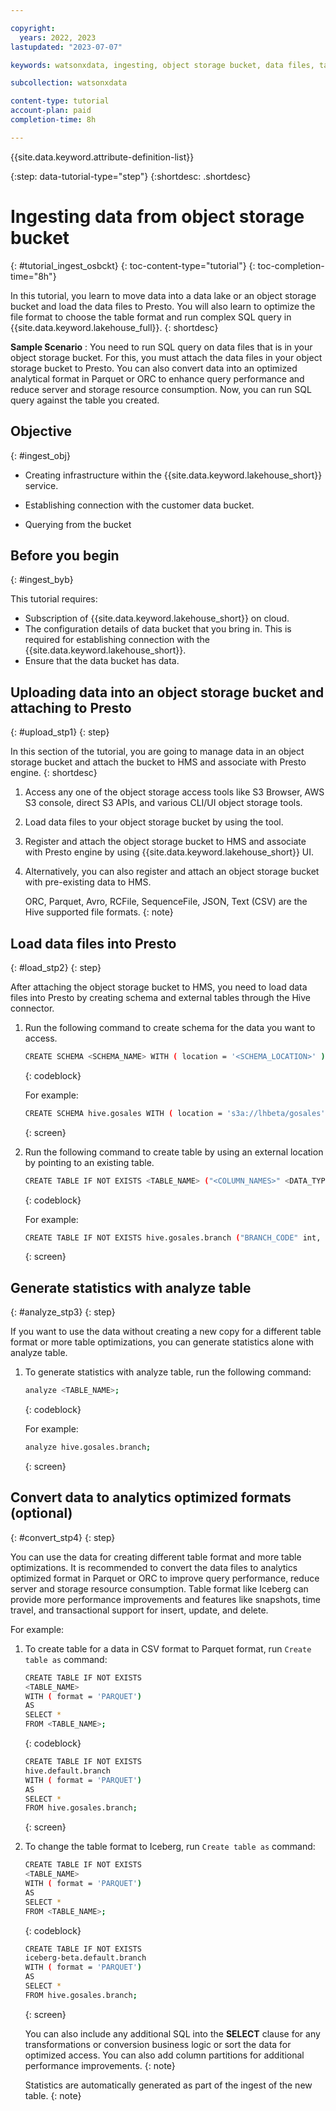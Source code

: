 ```yaml
---

copyright:
  years: 2022, 2023
lastupdated: "2023-07-07"

keywords: watsonxdata, ingesting, object storage bucket, data files, table format. SQL query

subcollection: watsonxdata

content-type: tutorial
account-plan: paid
completion-time: 8h

---
```


{{site.data.keyword.attribute-definition-list}}


{:step: data-tutorial-type="step"}
{:shortdesc: .shortdesc}

# Ingesting data from object storage bucket
{: #tutorial_ingest_osbckt}
{: toc-content-type="tutorial"}
{: toc-completion-time="8h"}

In this tutorial, you learn to move data into a data lake or an object storage bucket and load the data files to Presto. You will also learn to optimize the file format to choose the table format and run complex SQL query in {{site.data.keyword.lakehouse_full}}.
{: shortdesc}

**Sample Scenario** : You need to run SQL query on data files that is in your object storage bucket. For this, you must attach the data files in your object storage bucket to Presto. You can also convert data into an optimized analytical format in Parquet or ORC to enhance query performance and reduce server and storage resource consumption. Now, you can run SQL query against the table you created.

## Objective
{: #ingest_obj}

* Creating infrastructure within the {{site.data.keyword.lakehouse_short}} service.

* Establishing connection with the customer data bucket.

* Querying from the bucket


## Before you begin
{: #ingest_byb}

This tutorial requires:

* Subscription of {{site.data.keyword.lakehouse_short}} on cloud.
* The configuration details of data bucket that you bring in. This is required for establishing connection with the {{site.data.keyword.lakehouse_short}}.
* Ensure that the data bucket has data.

## Uploading data into an object storage bucket and attaching to Presto
{: #upload_stp1}
{: step}

In this section of the tutorial, you are going to manage data in an object storage bucket and attach the bucket to HMS and associate with Presto engine.
{: shortdesc}

1. Access any one of the object storage access tools like S3 Browser, AWS S3 console, direct S3 APIs, and various CLI/UI object storage tools.
1. Load data files to your object storage bucket by using the tool.
1. Register and attach the object storage bucket to HMS and associate with Presto engine by using {{site.data.keyword.lakehouse_short}} UI.
1. Alternatively, you can also register and attach an object storage bucket with pre-existing data to HMS.

   ORC, Parquet, Avro, RCFile, SequenceFile, JSON, Text (CSV) are the Hive supported file formats.
   {: note}

## Load data files into Presto
{: #load_stp2}
{: step}

After attaching the object storage bucket to HMS, you need to load data files into Presto by creating schema and external tables through the Hive connector.

1. Run the following command to create schema for the data you want to access.

   ```bash
   CREATE SCHEMA <SCHEMA_NAME> WITH ( location = '<SCHEMA_LOCATION>' );
   ```
   {: codeblock}

   For example:
   ```bash
   CREATE SCHEMA hive.gosales WITH ( location = 's3a://lhbeta/gosales' );
   ```
   {: screen}

2. Run the following command to create table by using an external location by pointing to an existing table.

   ```bash
   CREATE TABLE IF NOT EXISTS <TABLE_NAME> ("<COLUMN_NAMES>" <DATA_TYPE>) WITH ( format = '<DATA_FORMAT>', external_location = '<TABLE_LOCATION>' );
   ```
   {: codeblock}

   For example:
   ```bash
   CREATE TABLE IF NOT EXISTS hive.gosales.branch ("BRANCH_CODE" int, "ADDRESS1" varchar, "ADDRESS1_MB" varchar, "ADDRESS2" varchar, "ADDRESS2_MB" varchar, "CITY" varchar, "CITY_MB" varchar, "PROV_STATE" varchar, "PROV_STATE_MB" varchar, "POSTAL_ZONE" varchar, "COUNTRY_CODE" int, "ORGANIZATION_CODE" varchar, "WAREHOUSE_BRANCH_CODE" int) WITH ( format = 'CSV', external_location = 's3a://lhbeta/gosales/branch' );
   ```
   {: screen}

## Generate statistics with analyze table
{: #analyze_stp3}
{: step}

If you want to use the data without creating a new copy for a different table format or more table optimizations, you can generate statistics alone with analyze table.

1. To generate statistics with analyze table, run the following command:

   ```bash
   analyze <TABLE_NAME>;
   ```
   {: codeblock}

   For example:
   ```bash
   analyze hive.gosales.branch;
   ```
   {: screen}

## Convert data to analytics optimized formats (optional)
{: #convert_stp4}
{: step}

You can use the data for creating different table format and more table optimizations. It is recommended to convert the data files to analytics optimized format in Parquet or ORC to improve query performance, reduce server and storage resource consumption. Table format like Iceberg can provide more performance improvements and features like snapshots, time travel, and transactional support for insert, update, and delete.

For example:

1. To create table for a data in CSV format to Parquet format, run `Create table as` command:

   ```bash
   CREATE TABLE IF NOT EXISTS
   <TABLE_NAME>
   WITH ( format = 'PARQUET')
   AS
   SELECT *
   FROM <TABLE_NAME>;
   ```
   {: codeblock}

   ```bash
   CREATE TABLE IF NOT EXISTS
   hive.default.branch
   WITH ( format = 'PARQUET')
   AS
   SELECT *
   FROM hive.gosales.branch;
   ```
   {: screen}

1. To change the table format to Iceberg, run `Create table as` command:

   ```bash
   CREATE TABLE IF NOT EXISTS
   <TABLE_NAME>
   WITH ( format = 'PARQUET')
   AS
   SELECT *
   FROM <TABLE_NAME>;
   ```
   {: codeblock}

   ```bash
   CREATE TABLE IF NOT EXISTS
   iceberg-beta.default.branch
   WITH ( format = 'PARQUET')
   AS
   SELECT *
   FROM hive.gosales.branch;
   ```
   {: screen}

   You can also include any additional SQL into the **SELECT** clause for any transformations or conversion business logic or sort the data for optimized access. You can also add column partitions for additional performance improvements.
   {: note}

   Statistics are automatically generated as part of the ingest of the new table.
   {: note}

